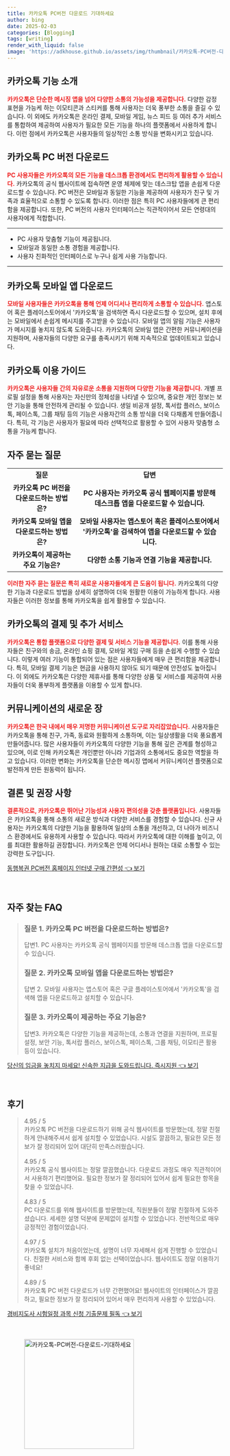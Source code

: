 ```yaml
---
title: 카카오톡 PC버전 다운로드 기대하세요
author: bing
date: 2025-02-03
categories: [Blogging]
tags: [writing]
render_with_liquid: false
image: 'https://adkhouse.github.io/assets/img/thumbnail/카카오톡-PC버전-다운로드-기대하세요.webp'
---
```



<h2 id='카카오톡 기능 소개'>카카오톡 기능 소개</h2>

<p><b><span style="color: #ee2323;">카카오톡은 단순한 메시징 앱을 넘어 다양한 소통의 가능성을 제공합니다.</span></b> 다양한 감정 표현을 가능케 하는 이모티콘과 스티커를 통해 사용자는 더욱 풍부한 소통을 즐길 수 있습니다. 이 외에도 카카오톡은 온라인 결제, 모바일 게임, 뉴스 피드 등 여러 추가 서비스를 통합하여 제공하여 사용자가 필요한 모든 기능을 하나의 플랫폼에서 사용하게 합니다. 이런 점에서 카카오톡은 사용자들의 일상적인 소통 방식을 변화시키고 있습니다.</p>

<h2 id='카카오톡 PC 버전 다운로드'>카카오톡 PC 버전 다운로드</h2>

<p><b><span style="color: #ee2323;">PC 사용자들은 카카오톡의 모든 기능을 데스크톱 환경에서도 편리하게 활용할 수 있습니다.</span></b> 카카오톡의 공식 웹사이트에 접속하면 운영 체제에 맞는 데스크탑 앱을 손쉽게 다운로드할 수 있습니다. PC 버전은 모바일과 동일한 기능을 제공하여 사용자가 친구 및 가족과 효율적으로 소통할 수 있도록 합니다. 이러한 점은 특히 PC 사용자들에게 큰 편리함을 제공합니다. 또한, PC 버전의 사용자 인터페이스는 직관적이어서 모든 연령대의 사용자에게 적합합니다.</p>

<hr />

<ul>
    <li>PC 사용자 맞춤형 기능이 제공됩니다.</li>
    <li>모바일과 동일한 소통 경험을 제공합니다.</li>
    <li>사용자 친화적인 인터페이스로 누구나 쉽게 사용 가능합니다.</li>
</ul>

<hr />

<h2 id='카카오톡 모바일 앱 다운로드'>카카오톡 모바일 앱 다운로드</h2>

<p><b><span style="color: #ee2323;">모바일 사용자들은 카카오톡을 통해 언제 어디서나 편리하게 소통할 수 있습니다.</span></b> 앱스토어 혹은 플레이스토어에서 '카카오톡'을 검색하면 즉시 다운로드할 수 있으며, 설치 후에는 모바일에서 손쉽게 메시지를 주고받을 수 있습니다. 모바일 앱의 알림 기능은 사용자가 메시지를 놓치지 않도록 도와줍니다. 카카오톡의 모바일 앱은 간편한 커뮤니케이션을 지원하며, 사용자들의 다양한 요구를 충족시키기 위해 지속적으로 업데이트되고 있습니다.</p>

<h2 id='카카오톡 이용 가이드'>카카오톡 이용 가이드</h2>

<p><b><span style="color: #ee2323;">카카오톡은 사용자들 간의 자유로운 소통을 지원하며 다양한 기능을 제공합니다.</span></b> 개별 프로필 설정을 통해 사용자는 자신만의 정체성을 나타낼 수 있으며, 중요한 개인 정보는 보안 기능을 통해 안전하게 관리될 수 있습니다. 생일 비공개 설정, 톡서랍 플러스, 보이스톡, 페이스톡, 그룹 채팅 등의 기능은 사용자간의 소통 방식을 더욱 다채롭게 만들어줍니다. 특히, 각 기능은 사용자가 필요에 따라 선택적으로 활용할 수 있어 사용자 맞춤형 소통을 가능케 합니다.</p>

<h2 id='자주 묻는 질문'>자주 묻는 질문</h2>

<table>
    <tr>
        <td style="text-align: center; height: 17px;"><b>질문</b></td>
        <td style="text-align: center; height: 17px;"><b>답변</b></td>
    </tr>
    <tr>
        <td style="text-align: center; height: 17px;"><b>카카오톡 PC 버전을 다운로드하는 방법은?</b></td>
        <td style="text-align: center; height: 17px;"><b>PC 사용자는 카카오톡 공식 웹페이지를 방문해 데스크톱 앱을 다운로드할 수 있습니다.</b></td>
    </tr>
    <tr>
        <td style="text-align: center; height: 17px;"><b>카카오톡 모바일 앱을 다운로드하는 방법은?</b></td>
        <td style="text-align: center; height: 17px;"><b>모바일 사용자는 앱스토어 혹은 플레이스토어에서 '카카오톡'을 검색하여 앱을 다운로드할 수 있습니다.</b></td>
    </tr>
    <tr>
        <td style="text-align: center; height: 17px;"><b>카카오톡이 제공하는 주요 기능은?</b></td>
        <td style="text-align: center; height: 17px;"><b>다양한 소통 기능과 연결 기능을 제공합니다.</b></td>
    </tr>
</table>

<p><b><span style="color: #ee2323;">이러한 자주 묻는 질문은 특히 새로운 사용자들에게 큰 도움이 됩니다.</span></b> 카카오톡의 다양한 기능과 다운로드 방법을 상세히 설명하여 더욱 원활한 이용이 가능하게 합니다. 사용자들은 이러한 정보를 통해 카카오톡을 쉽게 활용할 수 있습니다.</p>

<h2 id='카카오톡의 결제 및 추가 서비스'>카카오톡의 결제 및 추가 서비스</h2>

<p><b><span style="color: #ee2323;">카카오톡은 통합 플랫폼으로 다양한 결제 및 서비스 기능을 제공합니다.</span></b> 이를 통해 사용자들은 친구와의 송금, 온라인 쇼핑 결제, 모바일 게임 구매 등을 손쉽게 수행할 수 있습니다. 이렇게 여러 기능이 통합되어 있는 점은 사용자들에게 매우 큰 편리함을 제공합니다. 특히, 모바일 결제 기능은 현금을 사용하지 않아도 되기 때문에 안전성도 높아집니다. 이 외에도 카카오톡은 다양한 제휴사를 통해 다양한 상품 및 서비스를 제공하여 사용자들이 더욱 풍부하게 플랫폼을 이용할 수 있게 합니다.</p>

<h2 id='커뮤니케이션의 새로운 장'>커뮤니케이션의 새로운 장</h2>

<p><b><span style="color: #ee2323;">카카오톡은 한국 내에서 매우 저명한 커뮤니케이션 도구로 자리잡았습니다.</span></b> 사용자들은 카카오톡을 통해 친구, 가족, 동료와 원활하게 소통하며, 이는 일상생활을 더욱 풍요롭게 만들어줍니다. 많은 사용자들이 카카오톡의 다양한 기능을 통해 깊은 관계를 형성하고 있으며, 이로 인해 카카오톡은 개인뿐만 아니라 기업과의 소통에서도 중요한 역할을 하고 있습니다. 이러한 변화는 카카오톡을 단순한 메시징 앱에서 커뮤니케이션 플랫폼으로 발전하게 만든 원동력이 됩니다.</p>

<h2 id='결론 및 권장 사항'>결론 및 권장 사항</h2>

<p><b><span style="color: #ee2323;">결론적으로, 카카오톡은 뛰어난 기능성과 사용자 편의성을 갖춘 플랫폼입니다.</span></b> 사용자들은 카카오톡을 통해 소통의 새로운 방식과 다양한 서비스를 경험할 수 있습니다. 신규 사용자는 카카오톡의 다양한 기능을 활용하여 일상의 소통을 개선하고, 더 나아가 비즈니스 환경에서도 유용하게 사용할 수 있습니다. 따라서 카카오톡에 대한 이해를 높이고, 이를 최대한 활용하길 권장합니다. 카카오톡은 언제 어디서나 원하는 대로 소통할 수 있는 강력한 도구입니다.</p>


<p><a class="click-button" title="동행복권 PC버전 홈페이지 인터넷 구매 간편성" href="https://adkhouse.github.io/posts/%EB%8F%99%ED%96%89%EB%B3%B5%EA%B6%8C-PC%EB%B2%84%EC%A0%84-%ED%99%88%ED%8E%98%EC%9D%B4%EC%A7%80-%EC%9D%B8%ED%84%B0%EB%84%B7-%EA%B5%AC%EB%A7%A4-%EA%B0%84%ED%8E%B8%EC%84%B1/" rel="dofollow">동행복권 PC버전 홈페이지 인터넷 구매 간편성 👈 보기</a></p><br>
<h2 id='자주_찾는_FAQ'>자주 찾는 FAQ</h2>
<div itemscope="" itemtype="https://schema.org/FAQPage"> 
<blockquote> 
<div itemscope="" itemprop="mainEntity" itemtype="https://schema.org/Question"> 
<h3 itemprop="name">질문 1. 카카오톡 PC 버전을 다운로드하는 방법은?</h3> 
<div itemscope="" itemprop="acceptedAnswer" itemtype="https://schema.org/Answer"> 
<span itemprop="text"> 
<p>답변1. PC 사용자는 카카오톡 공식 웹페이지를 방문해 데스크톱 앱을 다운로드할 수 있습니다.</p> 
</span> 
</div> 
</div> 
<div itemscope="" itemprop="mainEntity" itemtype="https://schema.org/Question"> 
<h3 itemprop="name">질문 2. 카카오톡 모바일 앱을 다운로드하는 방법은?</h3> 
<div itemscope="" itemprop="acceptedAnswer" itemtype="https://schema.org/Answer"> 
<span itemprop="text"> 
<p>답변 2. 모바일 사용자는 앱스토어 혹은 구글 플레이스토어에서 '카카오톡'을 검색해 앱을 다운로드하고 설치할 수 있습니다.</p> 
</span> 
</div> 
</div> 
<div itemscope="" itemprop="mainEntity" itemtype="https://schema.org/Question"> 
<h3 itemprop="name">질문 3. 카카오톡이 제공하는 주요 기능은?</h3> 
<div itemscope="" itemprop="acceptedAnswer" itemtype="https://schema.org/Answer"> 
<span itemprop="text"> 
<p>답변3. 카카오톡은 다양한 기능을 제공하는데, 소통과 연결을 지원하며, 프로필 설정, 보안 기능, 톡서랍 플러스, 보이스톡, 페이스톡, 그룹 채팅, 이모티콘 활용 등이 있습니다.</p> 
</span> 
</div> 
</div> 
</blockquote> 
</div>
<p><a class="click-button" title="당신의 임금을 놓치지 마세요! 신속한 지급을 도와드립니다. 즉시지원" href="https://adkhouse.github.io/posts/%EB%8B%B9%EC%8B%A0%EC%9D%98-%EC%9E%84%EA%B8%88%EC%9D%84-%EB%86%93%EC%B9%98%EC%A7%80-%EB%A7%88%EC%84%B8%EC%9A%94!-%EC%8B%A0%EC%86%8D%ED%95%9C-%EC%A7%80%EA%B8%89%EC%9D%84-%EB%8F%84%EC%99%80%EB%93%9C%EB%A6%BD%EB%8B%88%EB%8B%A4.-%EC%A6%89%EC%8B%9C%EC%A7%80%EC%9B%90/" rel="dofollow">당신의 임금을 놓치지 마세요! 신속한 지급을 도와드립니다. 즉시지원 👈 보기</a></p><br>
<h2 id='후기'>후기</h2>
<div itemscope itemtype="https://schema.org/Product">
  <blockquote>
  <div itemprop="review" itemscope itemtype="https://schema.org/Review">
      <div itemprop="reviewRating" itemscope itemtype="https://schema.org/Rating"> <span itemprop="ratingValue">4.95</span> / <span itemprop="bestRating">5</span> </div>
      <span itemprop="reviewBody">카카오톡 PC 버전을 다운로드하기 위해 공식 웹사이트를 방문했는데, 정말 친절하게 안내해주셔서 쉽게 설치할 수 있었습니다. 시설도 깔끔하고, 필요한 모든 정보가 잘 정리되어 있어 대단히 만족스러웠습니다.</span>
  </div>
  <br>
  <div itemprop="review" itemscope itemtype="https://schema.org/Review">
      <div itemprop="reviewRating" itemscope itemtype="https://schema.org/Rating"> <span itemprop="ratingValue">4.95</span> / <span itemprop="bestRating">5</span> </div>
      <span itemprop="reviewBody">카카오톡 공식 웹사이트는 정말 깔끔했습니다. 다운로드 과정도 매우 직관적이어서 사용하기 편리했어요. 필요한 정보가 잘 정리되어 있어서 쉽게 필요한 항목을 찾을 수 있었습니다.</span>
  </div>
  <br>
  <div itemprop="review" itemscope itemtype="https://schema.org/Review">
      <div itemprop="reviewRating" itemscope itemtype="https://schema.org/Rating"> <span itemprop="ratingValue">4.83</span> / <span itemprop="bestRating">5</span> </div>
      <span itemprop="reviewBody">PC 다운로드를 위해 웹사이트를 방문했는데, 직원분들이 정말 친절하게 도와주셨습니다. 세세한 설명 덕분에 문제없이 설치할 수 있었습니다. 전반적으로 매우 긍정적인 경험이었습니다.</span>
  </div>
  <br>
  <div itemprop="review" itemscope itemtype="https://schema.org/Review">
      <div itemprop="reviewRating" itemscope itemtype="https://schema.org/Rating"> <span itemprop="ratingValue">4.97</span> / <span itemprop="bestRating">5</span> </div>
      <span itemprop="reviewBody">카카오톡 설치가 처음이었는데, 설명이 너무 자세해서 쉽게 진행할 수 있었습니다. 친절한 서비스와 함께 후회 없는 선택이었습니다. 웹사이트도 정말 이용하기 좋네요!</span>
  </div>
  <br>
  <div itemprop="review" itemscope itemtype="https://schema.org/Review">
      <div itemprop="reviewRating" itemscope itemtype="https://schema.org/Rating"> <span itemprop="ratingValue">4.89</span> / <span itemprop="bestRating">5</span> </div>
      <span itemprop="reviewBody">카카오톡 PC 버전 다운로드가 너무 간편했어요! 웹사이트의 인터페이스가 깔끔하고, 필요한 정보가 잘 정리되어 있어서 매우 편리하게 사용할 수 있었습니다.</span>
  </div>
  </blockquote>
</div>
<p><a class="click-button" title="경비지도사 시험일정 과목 신청 기출문제 필독" href="https://adkhouse.github.io/posts/%EA%B2%BD%EB%B9%84%EC%A7%80%EB%8F%84%EC%82%AC-%EC%8B%9C%ED%97%98%EC%9D%BC%EC%A0%95-%EA%B3%BC%EB%AA%A9-%EC%8B%A0%EC%B2%AD-%EA%B8%B0%EC%B6%9C%EB%AC%B8%EC%A0%9C-%ED%95%84%EB%8F%85/" rel="dofollow">경비지도사 시험일정 과목 신청 기출문제 필독 👈 보기</a></p><br>
<figure class="image"><img src="https://adkhouse.github.io/assets/img/thumbnail/카카오톡-PC버전-다운로드-기대하세요.webp" alt="카카오톡-PC버전-다운로드-기대하세요" width="256" height="256"></figure>